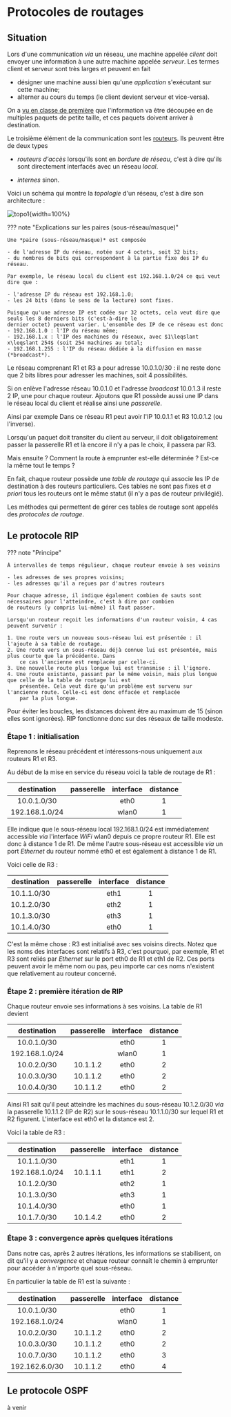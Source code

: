 # Protocoles de routages

## Situation

Lors d'une communication *via* un réseau, une machine appelée *client* doit envoyer une information à une autre machine 
appelée *serveur*. Les termes client et serveur sont très larges et peuvent en fait

- désigner une machine aussi bien qu'une *application* s'exécutant sur cette machine;
- alterner au cours du temps (le client devient serveur et vice-versa).

On a [vu en classe de première](../../../../nsi1/ch18/reseaux/#un-modele-informatique-tcpip) que l'information va être découpée en de multiples paquets de petite taille, et ces paquets doivent arriver à destination.

Le troisième élément de la communication sont les [routeurs](../../../../nsi1/ch18/reseaux/#couche-reseau). Ils peuvent
être de deux types

- *routeurs d'accès* lorsqu'ils sont en *bordure de réseau*, c'est à dire qu'ils sont directement interfacés avec un réseau 
  *local*.
  
- *internes* sinon.

Voici un schéma qui montre la *topologie* d'un réseau, c'est à dire son architecture :

![topo1](../img/topo1.svg){width=100%}


??? note "Explications sur les paires (sous-réseau/masque)"

    Une *paire (sous-réseau/masque)* est composée
    
    - de l'adresse IP du réseau, notée sur 4 octets, soit 32 bits;
    - du nombres de bits qui correspondent à la partie fixe des IP du réseau.
    
    Par exemple, le réseau local du client est 192.168.1.0/24 ce qui veut dire que :
    
    - l'adresse IP du réseau est 192.168.1.0;
    - les 24 bits (dans le sens de la lecture) sont fixes.
    
    Puisque qu'une adresse IP est codée sur 32 octets, cela veut dire que seuls les 8 derniers bits (c'est-à-dire le 
    dernier octet) peuvent varier. L'ensemble des IP de ce réseau est donc 
    - 192.168.1.0 : l'IP du réseau même;
    - 192.168.1.x : l'IP des machines du réseaux, avec $1\leqslant x\leqslant 254$ (soit 254 machines au total;
    - 192.168.1.255 : l'IP du réseau dédiée à la diffusion en masse (*broadcast*).
 
 Le réseau comprenant R1 et R3 a pour adresse 10.0.1.0/30 : il ne reste donc que 2 bits libres pour adresser les 
 machines, soit 4 possibilités.

 Si on enlève l'adresse réseau 10.0.1.0 et l'adresse *broadcast* 10.0.1.3 il reste 2 IP, une pour chaque routeur.
 Ajoutons que R1 possède aussi une IP dans le réseau local du client et réalise ainsi une *passerelle*.
 
 Ainsi par exemple Dans ce réseau R1 peut avoir l'IP 10.0.1.1 et R3 10.0.1.2 (ou l'inverse).
 
 Lorsqu'un paquet doit transiter du client au serveur, il doit obligatoirement passer la passerelle R1 et là encore il
 n'y a pas le choix, il passera par R3.
 
 Mais ensuite ? Comment la route à emprunter est-elle déterminée ? Est-ce la même tout le temps ?
 
 En fait, chaque routeur possède une *table de routage* qui associe les IP de destination à des routeurs particuliers.
 Ces tables ne sont pas fixes et *a priori* tous les routeurs ont le même statut (il n'y a pas de routeur privilégié).
 
 Les méthodes qui permettent de gérer ces tables de routage sont appelés des *protocoles de routage*.
 
## Le protocole RIP
 
??? note "Principe"

    À intervalles de temps régulieur, chaque routeur envoie à ses voisins 
    
    - les adresses de ses propres voisins;
    - les adresses qu'il a reçues par d'autres routeurs
    
    Pour chaque adresse, il indique également combien de sauts sont nécessaires pour l'atteindre, c'est à dire par combien
    de routeurs (y compris lui-même) il faut passer.
    
    Lorsqu'un routeur reçoit les informations d'un routeur voisin, 4 cas peuvent survenir :
    
    1. Une route vers un nouveau sous-réseau lui est présentée : il l'ajoute à sa table de routage.
    2. Une route vers un sous-réseau déjà connue lui est présentée, mais plus courte que la précédente. Dans
        ce cas l'ancienne est remplacée par celle-ci.
    3. Une nouvelle route plus longue lui est transmise : il l'ignore. 
    4. Une route existante, passant par le même voisin, mais plus longue que celle de la table de routage lui est
        présentée. Cela veut dire qu'un problème est survenu sur l'ancienne route. Celle-ci est donc effacée et remplacée 
        par la plus longue.


Pour éviter les boucles, les distances doivent être au maximum de 15 (sinon elles sont ignorées). 
RIP fonctionne donc sur des réseaux de taille modeste.

### Étape 1 : initialisation

Reprenons le réseau précédent et intéressons-nous uniquement aux routeurs R1 et R3.

Au début de la mise en service du réseau voici la table de routage de R1 :
 
|   destination  	| passerelle 	| interface 	| distance 	|
|:--------------:	|:----------:	|:---------:	|:----------:	|
|   10.0.1.0/30     |            	|    eth0   	| 1        	|
| 192.168.1.0/24 	|            	| wlan0     	| 1        	|

Elle indique que le sous-réseau local 192.168.1.0/24 est immédiatement accessible *via* l'interface *WiFi* wlan0 depuis
ce propre routeur R1. Elle est donc à distance 1 de R1. De même l'autre sous-réseau est accessible *via* un port *Ethernet*
du routeur nommé eth0 et est également à distance 1 de R1.

Voici celle de R3 :

|   destination  	| passerelle 	| interface 	| distance 	|
|:--------------:	|:----------:	|:---------:	|:----------:	|
|   10.1.1.0/30     |            	|    eth1    	| 1        	|
|   10.1.2.0/30     |            	|    eth2    	| 1        	|
|   10.1.3.0/30     |            	|    eth3    	| 1        	|
|   10.1.4.0/30     |            	|    eth0    	| 1        	|

C'est la même chose : R3 est initialisé avec ses voisins directs. Notez que les noms des interfaces sont relatifs à R3, 
c'est pourquoi, par exemple, R1 et R3 sont reliés par *Ethernet* sur le port eth0 de R1 et eth1 de R2. Ces ports peuvent
avoir le même nom ou pas, peu importe car ces noms n'existent que relativement au routeur concerné.

### Étape 2 : première itération de RIP

Chaque routeur envoie ses informations à ses voisins. La table de R1 devient

|   destination  	| passerelle 	| interface 	| distance 	|
|:--------------:	|:----------:	|:---------:	|:----------:	|
|   10.0.1.0/30     |            	|    eth0   	| 1        	|
| 192.168.1.0/24 	|            	| wlan0     	| 1        	|
|   10.0.2.0/30     |    10.1.1.2       	|    eth0  	| 2        	|
|   10.0.3.0/30     |    10.1.1.2        	|    eth0    	| 2        	|
|   10.0.4.0/30     |    10.1.1.2        	|    eth0    	| 2        	|

Ainsi R1 sait qu'il peut atteindre les machines du sous-réseau 10.1.2.0/30 *via* la passerelle 10.1.1.2 (IP de R2) sur
le sous-réseau 10.1.1.0/30 sur lequel R1 et R2 figurent. L'interface est eth0 et la distance est 2.


Voici la table de R3 :

|   destination  	| passerelle 	| interface 	| distance 	|
|:--------------:	|:----------:	|:---------:	|:----------:	|
|   10.1.1.0/30     |            	|    eth1    	| 1        	|
|   192.168.1.0/24  |  10.1.1.1     |    eth1    	| 2       	|
|   10.1.2.0/30     |            	|    eth2    	| 1        	|
|   10.1.3.0/30     |            	|    eth3    	| 1        	|
|   10.1.4.0/30     |            	|    eth0    	| 1        	|
|   10.1.7.0/30     |  10.1.4.2     |    eth0    	| 2       	|

    
### Étape 3 : convergence après quelques itérations

Dans notre cas, après 2 autres itérations, les informations se stabilisent, on dit qu'il y a *convergence* et chaque 
routeur connaît le chemin à emprunter pour accéder à n'importe quel sous-réseau.

En particulier la table de R1 est la suivante :

|   destination  	| passerelle 	| interface 	| distance 	|
|:--------------:	|:----------:	|:---------:	|:----------:	|
|   10.0.1.0/30     |            	|    eth0   	| 1        	|
| 192.168.1.0/24 	|            	| wlan0     	| 1        	|
|   10.0.2.0/30     |    10.1.1.2       	|    eth0  	| 2        	|
|   10.0.3.0/30     |    10.1.1.2        	|    eth0    	| 2        	|
|   10.0.7.0/30     |    10.1.1.2        	|    eth0    	| 3        	|
|   192.162.6.0/30     |    10.1.1.2        	|    eth0    	| 4        	|


## Le protocole OSPF

à venir
 